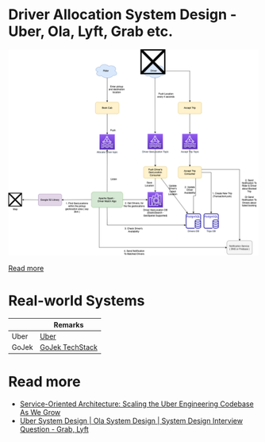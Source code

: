 # Driver Allocation System Design - Uber, Ola, Lyft, Grab etc.

![](DriverAllocation.drawio.png)

[Read more](DriverAllocationDesignProblem.md)

# Real-world Systems

|       | Remarks                                                          |
|-------|------------------------------------------------------------------|
| Uber  | [Uber](../../4_TechStacksRealWorld/Uber)                         |
| GoJek | [GoJek TechStack](../../4_TechStacksRealWorld/GoJekTechStack.md) |

# Read more
- [Service-Oriented Architecture: Scaling the Uber Engineering Codebase As We Grow](https://www.uber.com/en-IN/blog/service-oriented-architecture/)
- [Uber System Design | Ola System Design | System Design Interview Question - Grab, Lyft](https://www.youtube.com/watch?v=Tp8kpMe-ZKw)



